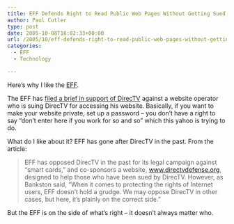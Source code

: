 ```yaml
---
title: EFF Defends Right to Read Public Web Pages Without Getting Sued
author: Paul Cutler
type: post
date: 2005-10-08T16:02:33+00:00
url: /2005/10/eff-defends-right-to-read-public-web-pages-without-getting-sued/
categories:
  - EFF
  - Technology

---
```

Here&#8217;s why I like the [EFF][1].

The EFF has [filed a brief in support of DirecTV][2] against a website operator who is suing DirecTV for accessing his website. Basically, if you want to make your website private, set up a password &#8211; you don&#8217;t have a right to say &#8220;don&#8217;t enter here if you work for so and so&#8221; which this yahoo is trying to do.

What do I like about it? EFF has gone after DirecTV in the past. From the article:

> EFF has opposed DirecTV in the past for its legal campaign against &#8220;smart cards,&#8221; and co-sponsors a website, www.directvdefense.org, designed to help those who have been sued by DirecTV. However, as Bankston said, &#8220;When it comes to protecting the rights of Internet users, EFF doesn&#8217;t hold a grudge. We may oppose DirecTV in other cases, but here, it&#8217;s plainly on the correct side.&#8221;

But the EFF is on the side of what&#8217;s right &#8211; it doesn&#8217;t always matter who.

 [1]: http://www.eff.org
 [2]: http://www.eff.org/news/archives/2005_10.php#004036